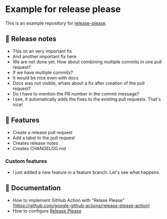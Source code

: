 # Example for release please

This is an example repository for [release-please](https://github.com/googleapis/release-please).

## 📝 Release notes

- This ist an very important fix
- And another important fix here
- We are not done yet. How about combining multiple commits in one pull request?
- If we have multiple commits?
- It would be nice even with docs
- Docs was not visible, whats about a fix after creation of the pull request?
- Do I have to mention the PR number in the commit message?
- I see, it automatically adds the fixes to the existing pull requests. That's nice!

## 🐣 Features

- Create a release pull request
- Add a label to the pull request
- Creates release notes
- Creates CHANGELOG.md

### Custom features

- I just added a new feature in a feature branch. Let's see what happens.

## 📘 Documentation

- How to implement GitHub Action with "Relase Please" [https://github.com/google-github-actions/release-please-action]
- How to configure [Release Please](https://github.com/googleapis/release-please)
